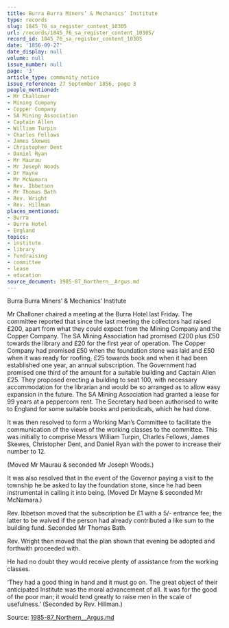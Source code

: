 ```yaml
---
title: Burra Burra Miners’ & Mechanics’ Institute
type: records
slug: 1845_76_sa_register_content_10305
url: /records/1845_76_sa_register_content_10305/
record_id: 1845_76_sa_register_content_10305
date: '1856-09-27'
date_display: null
volume: null
issue_number: null
page: '3'
article_type: community_notice
issue_reference: 27 September 1856, page 3
people_mentioned:
- Mr Challoner
- Mining Company
- Copper Company
- SA Mining Association
- Captain Allen
- William Turpin
- Charles Fellows
- James Skewes
- Christopher Dent
- Daniel Ryan
- Mr Maurau
- Mr Joseph Woods
- Dr Mayne
- Mr McNamara
- Rev. Ibbetson
- Mr Thomas Bath
- Rev. Wright
- Rev. Hillman
places_mentioned:
- Burra
- Burra Hotel
- England
topics:
- institute
- library
- fundraising
- committee
- lease
- education
source_document: 1985-87_Northern__Argus.md
---
```


Burra Burra Miners’ & Mechanics’ Institute

Mr Challoner chaired a meeting at the Burra Hotel last Friday.  The committee reported that since the last meeting the collectors had raised £200, apart from what they could expect from the Mining Company and the Copper Company.  The SA Mining Association had promised £200 plus £50 towards the library and £20 for the first year of operation.  The Copper Company had promised £50 when the foundation stone was laid and £50 when it was ready for roofing, £25 towards book and when it had been established one year, an annual subscription.  The Government had promised one third of the amount for a suitable building and Captain Allen £25.  They proposed erecting a building to seat 100, with necessary accommodation for the librarian and would be so arranged as to allow easy expansion in the future.  The SA Mining Association had granted a lease for 99 years at a peppercorn rent.  The Secretary had been authorised to write to England for some suitable books and periodicals, which he had done.

It was then resolved to form a Working Man’s Committee to facilitate the communication of the views of the working classes to the committee.  This was initially to comprise Messrs William Turpin, Charles Fellows, James Skewes, Christopher Dent, and Daniel Ryan with the power to increase their number to 12.

(Moved Mr Maurau & seconded Mr Joseph Woods.)

It was also resolved that in the event of the Governor paying a visit to the township he be asked to lay the foundation stone, since he had been instrumental in calling it into being.  (Moved Dr Mayne & seconded Mr McNamara.)

Rev. Ibbetson moved that the subscription be £1 with a 5/- entrance fee; the latter to be waived if the person had already contributed a like sum to the building fund. Seconded Mr Thomas Bath.

Rev. Wright then moved that the plan shown that evening be adopted and forthwith proceeded with.

He had no doubt they would receive plenty of assistance from the working classes.

‘They had a good thing in hand and it must go on.  The great object of their anticipated Institute was the moral advancement of all.  It was for the good of the poor man; it would tend greatly to raise men in the scale of usefulness.’  (Seconded by Rev. Hillman.)

Source: [1985-87_Northern__Argus.md](/downloads/markdown/1985-87_Northern__Argus.md)
